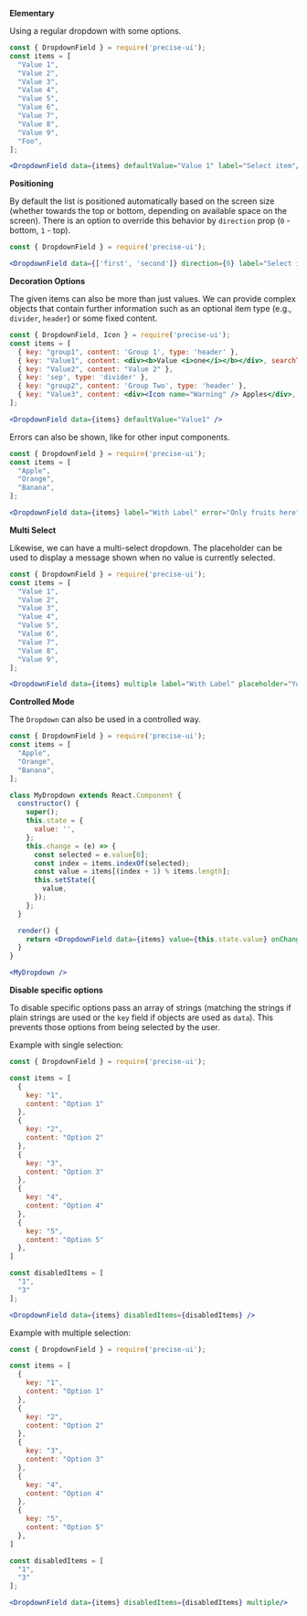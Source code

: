 **Elementary**

Using a regular dropdown with some options.

```jsx
const { DropdownField } = require('precise-ui');
const items = [
  "Value 1",
  "Value 2",
  "Value 3",
  "Value 4",
  "Value 5",
  "Value 6",
  "Value 7",
  "Value 8",
  "Value 9",
  "Foo",
];

<DropdownField data={items} defaultValue="Value 1" label="Select item"/>
```

**Positioning**

By default the list is positioned automatically based on the screen size (whether towards the top or bottom, depending on available space on the screen). There is an option to override this behavior by `direction` prop (`0` - bottom, `1` - top).

```jsx
const { DropdownField } = require('precise-ui');

<DropdownField data={['first', 'second']} direction={0} label="Select item"/>
```

**Decoration Options**

The given items can also be more than just values. We can provide complex objects that contain further information such as an optional item type (e.g., `divider`, `header`) or some fixed content.

```jsx
const { DropdownField, Icon } = require('precise-ui');
const items = [
  { key: "group1", content: 'Group 1', type: 'header' },
  { key: "Value1", content: <div><b>Value <i>one</i></b></div>, searchText: 'Value one' },
  { key: "Value2", content: "Value 2" },
  { key: 'sep', type: 'divider' },
  { key: "group2", content: 'Group Two', type: 'header' },
  { key: "Value3", content: <div><Icon name="Warning" /> Apples</div>, searchText: 'Apple' },
];

<DropdownField data={items} defaultValue="Value1" />
```

Errors can also be shown, like for other input components.

```jsx
const { DropdownField } = require('precise-ui');
const items = [
  "Apple",
  "Orange",
  "Banana",
];

<DropdownField data={items} label="With Label" error="Only fruits here" />
```

**Multi Select**

Likewise, we can have a multi-select dropdown. The placeholder can be used to display a message shown when no value is currently selected.

```jsx
const { DropdownField } = require('precise-ui');
const items = [
  "Value 1",
  "Value 2",
  "Value 3",
  "Value 4",
  "Value 5",
  "Value 6",
  "Value 7",
  "Value 8",
  "Value 9",
];

<DropdownField data={items} multiple label="With Label" placeholder="You need to select a value" />
```

**Controlled Mode**

The `Dropdown` can also be used in a controlled way.

```jsx
const { DropdownField } = require('precise-ui');
const items = [
  "Apple",
  "Orange",
  "Banana",
];

class MyDropdown extends React.Component {
  constructor() {
    super();
    this.state = {
      value: '',
    };
    this.change = (e) => {
      const selected = e.value[0];
      const index = items.indexOf(selected);
      const value = items[(index + 1) % items.length];
      this.setState({
        value,
      });
    };
  }

  render() {
    return <DropdownField data={items} value={this.state.value} onChange={this.change} />;
  }
}

<MyDropdown />
```

**Disable specific options**

To disable specific options pass an array of strings (matching the strings if plain strings are used or the `key` 
field if objects are used as `data`). This prevents those options from being selected by the user.

Example with single selection:

```jsx
const { DropdownField } = require('precise-ui');

const items = [
  {
    key: "1",
    content: "Option 1"
  },
  {
    key: "2",
    content: "Option 2"
  },
  {
    key: "3",
    content: "Option 3"
  },
  {
    key: "4",
    content: "Option 4"
  },
  {
    key: "5",
    content: "Option 5"
  },
]

const disabledItems = [
  "1",
  "3"
];

<DropdownField data={items} disabledItems={disabledItems} />
```

Example with multiple selection:

```jsx
const { DropdownField } = require('precise-ui');

const items = [
  {
    key: "1",
    content: "Option 1"
  },
  {
    key: "2",
    content: "Option 2"
  },
  {
    key: "3",
    content: "Option 3"
  },
  {
    key: "4",
    content: "Option 4"
  },
  {
    key: "5",
    content: "Option 5"
  },
]

const disabledItems = [
  "1",
  "3"
];

<DropdownField data={items} disabledItems={disabledItems} multiple/>
```
